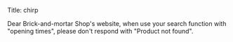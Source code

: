Title: chirp

Dear Brick-and-mortar Shop's website, when use your search function with "opening times", please don't respond with "Product not found".
